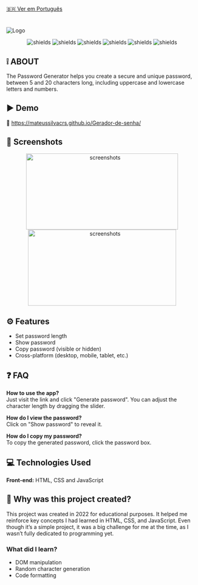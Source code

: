 [🇧🇷 Ver em Português](./README.md)

#

![Logo](https://i.imgur.com/eNqZlGq.png)

<div align="center">
  <p align="center">
    <img src="https://img.shields.io/badge/javascript-%23323330.svg?style=for-the-badge&amp;logo=javascript&amp;logoColor=%23F7DF1E" alt="shields">
    <img src="https://img.shields.io/badge/css3-%231572B6.svg?style=for-the-badge&amp;logo=css3&amp;logoColor=white" alt="shields">
    <img src="https://img.shields.io/badge/html5-%23E34F26.svg?style=for-the-badge&logo=html5&logoColor=white" alt="shields">
    <img src="https://img.shields.io/badge/Welcome-grey?style=for-the-badge&label=PRs&color=green" alt="shields">
    <img src="https://img.shields.io/badge/Yes-green?style=for-the-badge&label=Maintenance" alt="shields">
    <img src="https://img.shields.io/github/license/Ileriayo/markdown-badges?style=for-the-badge" alt="shields">
  </p>
</div>

## ❕ ABOUT

The Password Generator helps you create a secure and unique password, between 5 and 20 characters long, including uppercase and lowercase letters and numbers.

## ▶ Demo

🔗 https://mateussilvacrs.github.io/Gerador-de-senha/

## 📸 Screenshots

<div align="center">
  <img height="200px" width="400px" src="https://i.imgur.com/hvmTLhQ.png" alt="screenshots">
  <img height="200px" width="390px" src="https://i.imgur.com/FBghvFZ.png" alt="screenshots">
</div>

## ⚙ Features

- Set password length
- Show password
- Copy password (visible or hidden)
- Cross-platform (desktop, mobile, tablet, etc.)

## ❓ FAQ

**How to use the app?**  
Just visit the link and click "Generate password". You can adjust the character length by dragging the slider.

**How do I view the password?**  
Click on "Show password" to reveal it.

**How do I copy my password?**  
To copy the generated password, click the password box.

## 💻 Technologies Used

**Front-end:** HTML, CSS and JavaScript

## 🤔 Why was this project created?

This project was created in 2022 for educational purposes. It helped me reinforce key concepts I had learned in HTML, CSS, and JavaScript. Even though it’s a simple project, it was a big challenge for me at the time, as I wasn’t fully dedicated to programming yet.

### What did I learn?

- DOM manipulation
- Random character generation
- Code formatting
